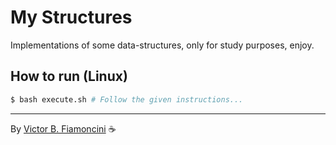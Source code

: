 # My Structures

Implementations of some data-structures, only for study purposes, enjoy.

## How to run (Linux)
```bash
$ bash execute.sh # Follow the given instructions...
```

----------
By [Victor B. Fiamoncini](https://github.com/Victor-Fiamoncini) ☕️
